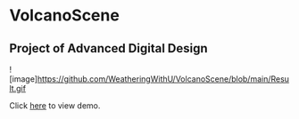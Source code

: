 # VolcanoScene

## Project of Advanced Digital Design

![image]https://github.com/WeatheringWithU/VolcanoScene/blob/main/Result.gif

Click [here](https://weatheringwithu.github.io/VolcanoScene/) to view demo.
